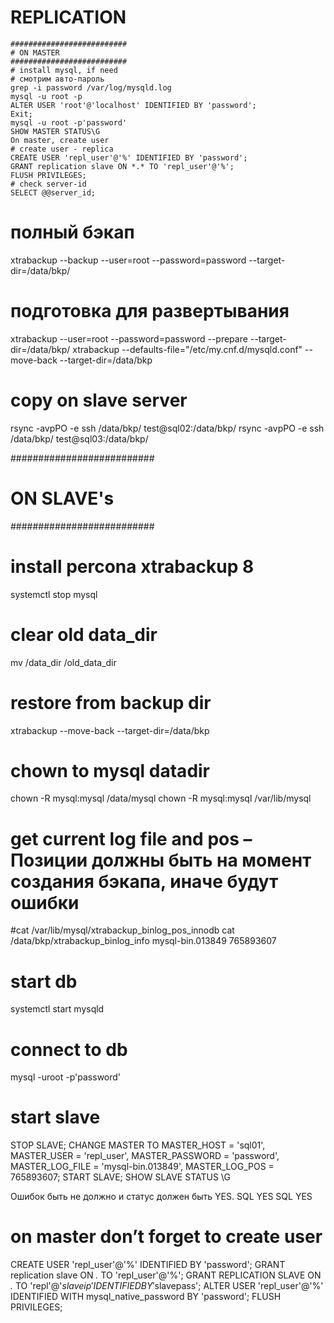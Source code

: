 # REPLICATION
```
##########################
# ON MASTER
##########################
# install mysql, if need
# смотрим авто-пароль
grep -i password /var/log/mysqld.log
mysql -u root -p
ALTER USER 'root'@'localhost' IDENTIFIED BY 'password';
Exit;
mysql -u root -p'password'
SHOW MASTER STATUS\G
On master, create user
# create user - replica
CREATE USER 'repl_user'@'%' IDENTIFIED BY 'password';
GRANT replication slave ON *.* TO 'repl_user'@'%';
FLUSH PRIVILEGES;
# check server-id
SELECT @@server_id;
```
# полный бэкап
xtrabackup --backup --user=root --password=password --target-dir=/data/bkp/
# подготовка для развертывания
xtrabackup --user=root --password=password --prepare --target-dir=/data/bkp/
xtrabackup --defaults-file="/etc/my.cnf.d/mysqld.conf" --move-back --target-dir=/data/bkp			 
# copy on slave server
rsync -avpPO -e ssh /data/bkp/ test@sql02:/data/bkp/
rsync -avpPO -e ssh /data/bkp/ test@sql03:/data/bkp/

##########################
# ON SLAVE's
##########################
# install percona xtrabackup 8
systemctl stop mysql
# clear old data_dir
mv /data_dir /old_data_dir 

# restore from backup dir
xtrabackup --move-back --target-dir=/data/bkp
# chown to mysql datadir
chown -R mysql:mysql /data/mysql
chown -R mysql:mysql /var/lib/mysql
# get current log file and pos – Позиции должны быть на момент создания бэкапа, иначе будут ошибки
#cat /var/lib/mysql/xtrabackup_binlog_pos_innodb
cat /data/bkp/xtrabackup_binlog_info
mysql-bin.013849	765893607

# start db
systemctl start mysqld
# connect to db
mysql -uroot -p'password'

# start slave
STOP SLAVE;
CHANGE MASTER TO MASTER_HOST = 'sql01', MASTER_USER = 'repl_user', MASTER_PASSWORD = 'password', MASTER_LOG_FILE = 'mysql-bin.013849', MASTER_LOG_POS = 765893607;
START SLAVE;
SHOW SLAVE STATUS \G

Ошибок быть не должно и статус должен быть YES.
SQL YES
SQL YES


# on master don’t forget to create user
CREATE USER 'repl_user'@'%' IDENTIFIED BY 'password';
GRANT replication slave ON *.* TO 'repl_user'@'%';
GRANT REPLICATION SLAVE ON *.*  TO 'repl'@'$slaveip' IDENTIFIED BY '$slavepass';
ALTER USER 'repl_user'@'%' IDENTIFIED WITH mysql_native_password BY 'password';
FLUSH PRIVILEGES;


```
